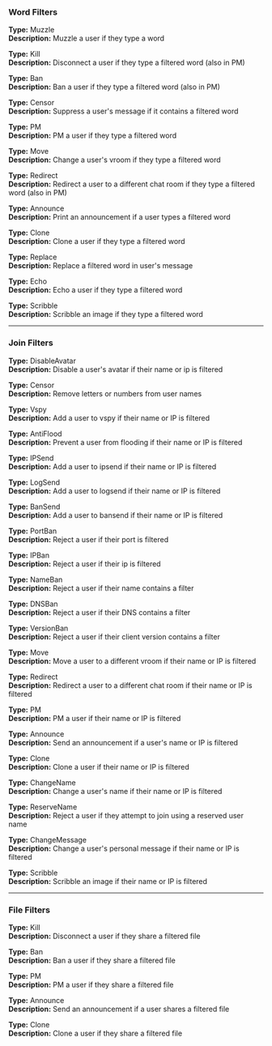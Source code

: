 ### **Word Filters**

**Type:** Muzzle  
**Description:** Muzzle a user if they type a word

**Type:** Kill  
**Description:** Disconnect a user if they type a filtered word (also in PM)

**Type:** Ban  
**Description:** Ban a user if they type a filtered word (also in PM)

**Type:** Censor  
**Description:** Suppress a user's message if it contains a filtered word

**Type:** PM  
**Description:** PM a user if they type a filtered word

**Type:** Move  
**Description:** Change a user's vroom if they type a filtered word

**Type:** Redirect  
**Description:** Redirect a user to a different chat room if they type a filtered word (also in PM)

**Type:** Announce  
**Description:** Print an announcement if a user types a filtered word

**Type:** Clone  
**Description:** Clone a user if they type a filtered word

**Type:** Replace  
**Description:** Replace a filtered word in user's message

**Type:** Echo  
**Description:** Echo a user if they type a filtered word

**Type:** Scribble  
**Description:** Scribble an image if they type a filtered word

----------

### **Join Filters**

**Type:** DisableAvatar  
**Description:** Disable a user's avatar if their name or ip is filtered

**Type:** Censor  
**Description:** Remove letters or numbers from user names

**Type:** Vspy  
**Description:** Add a user to vspy if their name or IP is filtered

**Type:** AntiFlood  
**Description:** Prevent a user from flooding if their name or IP is filtered

**Type:** IPSend  
**Description:** Add a user to ipsend if their name or IP is filtered

**Type:** LogSend  
**Description:** Add a user to logsend if their name or IP is filtered

**Type:** BanSend  
**Description:** Add a user to bansend if their name or IP is filtered

**Type:** PortBan  
**Description:** Reject a user if their port is filtered

**Type:** IPBan  
**Description:** Reject a user if their ip is filtered

**Type:** NameBan  
**Description:** Reject a user if their name contains a filter

**Type:** DNSBan  
**Description:** Reject a user if their DNS contains a filter

**Type:** VersionBan  
**Description:** Reject a user if their client version contains a filter

**Type:** Move  
**Description:** Move a user to a different vroom if their name or IP is filtered

**Type:** Redirect  
**Description:** Redirect a user to a different chat room if their name or IP is filtered

**Type:** PM  
**Description:** PM a user if their name or IP is filtered

**Type:** Announce  
**Description:** Send an announcement if a user's name or IP is filtered

**Type:** Clone  
**Description:** Clone a user if their name or IP is filtered

**Type:** ChangeName  
**Description:** Change a user's name if their name or IP is filtered

**Type:** ReserveName  
**Description:** Reject a user if they attempt to join using a reserved user name

**Type:** ChangeMessage  
**Description:** Change a user's personal message if their name or IP is filtered

**Type:** Scribble  
**Description:** Scribble an image if their name or IP is filtered

----------

### **File Filters**

**Type:** Kill  
**Description:** Disconnect a user if they share a filtered file

**Type:** Ban  
**Description:** Ban a user if they share a filtered file

**Type:** PM  
**Description:** PM a user if they share a filtered file

**Type:** Announce  
**Description:** Send an announcement if a user shares a filtered file

**Type:** Clone  
**Description:** Clone a user if they share a filtered file
